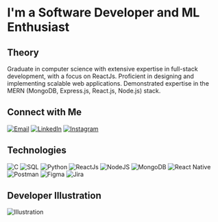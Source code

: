 # I'm a Software Developer and ML Enthusiast

## Theory
Graduate in computer science with extensive expertise in full-stack development, with a focus on ReactJs. Proficient in designing and implementing scalable web applications. Demonstrated expertise in the MERN (MongoDB, Express.js, React.js, Node.js) stack.

## Connect with Me
[![Email](https://img.shields.io/badge/Email-Click%20to%20Email-blue?style=flat-square&logo=gmail)](mailto:youremail@example.com)
[![LinkedIn](https://img.shields.io/badge/LinkedIn-Connect-blue?style=flat-square&logo=linkedin)](https://www.linkedin.com/in/yourusername)
[![Instagram](https://img.shields.io/badge/Instagram-Follow-blue?style=flat-square&logo=instagram)](https://www.instagram.com/yourusername)

## Technologies
![C](https://img.shields.io/badge/-C-00599C?style=flat-square&logo=c)
![SQL](https://img.shields.io/badge/-SQL-4479A1?style=flat-square&logo=sql)
![Python](https://img.shields.io/badge/-Python-3776AB?style=flat-square&logo=python&logoColor=ffffff)
![ReactJs](https://img.shields.io/badge/-ReactJs-61DAFB?style=flat-square&logo=react&logoColor=ffffff)
![NodeJS](https://img.shields.io/badge/-NodeJS-339933?style=flat-square&logo=node-dot-js&logoColor=ffffff)
![MongoDB](https://img.shields.io/badge/-MongoDB-47A248?style=flat-square&logo=mongodb&logoColor=ffffff)
![React Native](https://img.shields.io/badge/-React%20Native-61DAFB?style=flat-square&logo=react&logoColor=ffffff)
![Postman](https://img.shields.io/badge/-Postman-FF6C37?style=flat-square&logo=postman&logoColor=ffffff)
![Figma](https://img.shields.io/badge/-Figma-F24E1E?style=flat-square&logo=figma&logoColor=ffffff)
![Jira](https://img.shields.io/badge/-Jira-0052CC?style=flat-square&logo=jira&logoColor=ffffff)

## Developer Illustration
![Illustration](https://example.com/your-illustration.png)
